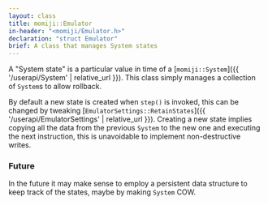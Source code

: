 ```yaml
---
layout: class
title: momiji::Emulator
in-header: "<momiji/Emulator.h>"
declaration: "struct Emulator"
brief: A class that manages System states
---
```


A "System state" is a particular value in time of a [`momiji::System`]({{ '/userapi/System' | relative_url }}).
This class simply manages a collection of `System`s to allow rollback.

By default a new state is created when `step()` is invoked, this can be changed
by tweaking [`EmulatorSettings::RetainStates`]({{ '/userapi/EmulatorSettings' | relative_url }}). Creating a new state implies copying
all the data from the previous `System` to the new one and executing the next
instruction, this is unavoidable to implement non-destructive writes.

### Future

In the future it may make sense to employ a persistent data structure to keep
track of the states, maybe by making `System` COW.
